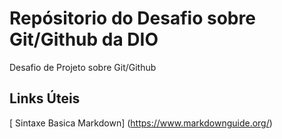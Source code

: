 #  Repósitorio do Desafio sobre Git/Github  da  DIO
Desafio de Projeto sobre Git/Github
## Links Úteis 
[ Sintaxe  Basica Markdown] (https://www.markdownguide.org/)
